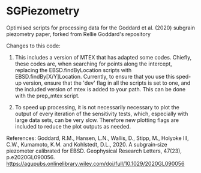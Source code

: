 # SGPiezometry
Optimised scripts for processing data for the Goddard et al. (2020) subgrain piezometry paper, forked from Rellie Goddard's repository

Changes to this code:
1) This includes a version of MTEX that has adapted some codes. Chiefly, these codes are, when searching for points along the intercept, replacing the EBSD.findByLocation scripts with EBSD.findBy[X/Y]Location.
Currently, to ensure that you use this sped-up version, ensure that the 'dev' flag in all the scripts is set to one, and the included version of mtex is added to your path. This can be done with the prep_mtex script.

2) To speed up processing, it is not necessarily necessary to plot the output of every iteration of the sensitivity tests, which, especially with large data sets, can be very slow. Therefore new plotting flags are included to reduce the plot outputs as needed.

References:
Goddard, R.M., Hansen, L.N., Wallis, D., Stipp, M., Holyoke III, C.W., Kumamoto, K.M. and Kohlstedt, D.L., 2020. A subgrain‐size piezometer calibrated for EBSD. Geophysical Research Letters, 47(23), p.e2020GL090056.
https://agupubs.onlinelibrary.wiley.com/doi/full/10.1029/2020GL090056
